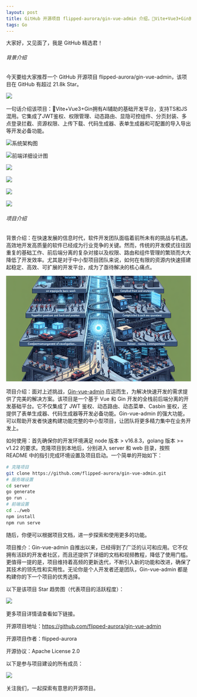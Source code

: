 ```yaml
---
layout: post
title: GitHub 开源项目 flipped-aurora/gin-vue-admin 介绍，🚀Vite+Vue3+Gin拥有AI辅助的基础开发平台，支持TS和JS混用。它集成了JWT鉴权、权限管理、动态路由、显隐可控组件、分页封装、多点登录拦截、资源权限、上传下载、代码生成器、表单生成器和可配置的导入导出等开发必备功能。
tags: Go
---
```


大家好，又见面了，我是 GitHub 精选君！

###### 背景介绍

今天要给大家推荐一个 GitHub 开源项目 flipped-aurora/gin-vue-admin，该项目在 GitHub 有超过 21.8k Star。

![](https://stats.deeptrain.net/repo/flipped-aurora/gin-vue-admin/?theme=light)

一句话介绍该项目：🚀Vite+Vue3+Gin拥有AI辅助的基础开发平台，支持TS和JS混用。它集成了JWT鉴权、权限管理、动态路由、显隐可控组件、分页封装、多点登录拦截、资源权限、上传下载、代码生成器、表单生成器和可配置的导入导出等开发必备功能。




![系统架构图](http://qmplusimg.henrongyi.top/gva/gin-vue-admin.png)

![前端详细设计图](http://qmplusimg.henrongyi.top/naotu.png)

![](http://qmplusimg.henrongyi.top/gvalogo.jpg)

![](https://qmplusimg.henrongyi.top/openSource/login.jpg)

![](https://qmplusimg.henrongyi.top/openSource/dashboard.jpg)

![](http://qmplusimg.henrongyi.top/qrjjz.png)


###### 项目介绍

背景介绍：在快速发展的信息时代，软件开发团队面临着前所未有的挑战与机遇。高效地开发高质量的软件已经成为行业竞争的关键。然而，传统的开发模式往往因重复的基础工作、前后端分离的复杂对接以及权限、路由和组件管理的繁琐而大大降低了开发效率。尤其是对于中小型项目团队来说，如何在有限的资源内快速搭建起稳定、高效、可扩展的开发平台，成为了亟待解决的核心痛点。



![](https://raw.githubusercontent.com/ZhuPeng/pic/master/mac/compress_tmp-424fb52577c326dbad9bcffb77e951cf.png)

项目介绍：面对上述挑战，[Gin-vue-admin](https://github.com/flipped-aurora/gin-vue-admin) 应运而生，为解决快速开发的需求提供了完美的解决方案。该项目是一个基于 Vue 和 Gin 开发的全栈前后端分离的开发基础平台。它不仅集成了 JWT 鉴权、动态路由、动态菜单、Casbin 鉴权，还提供了表单生成器、代码生成器等开发必备功能。Gin-vue-admin 的强大功能，可以帮助开发者快速构建功能完整的中小型项目，让团队将更多精力集中在业务开发上。

如何使用：首先确保你的开发环境满足 node 版本 > v16.8.3，golang 版本 >= v1.22 的要求。克隆项目到本地后，分别进入 server 和 web 目录，按照 README 中的指引完成环境设置及项目启动。一个简单的开始如下：
```bash
# 克隆项目
git clone https://github.com/flipped-aurora/gin-vue-admin.git
# 服务端设置
cd server
go generate
go run .
# 前端设置
cd ../web
npm install
npm run serve
```
随后，你便可以根据项目文档，进一步探索和使用更多的功能。

项目推介：Gin-vue-admin 自推出以来，已经得到了广泛的认可和应用。它不仅拥有活跃的开发者社区，而且还提供了详细的文档和视频教程，降低了使用门槛。更值得一提的是，项目维持着高频的更新迭代，不断引入新的功能和改进，确保了其技术的领先性和实用性。无论你是个人开发者还是团队，Gin-vue-admin 都是构建你的下一个项目的优秀选择。

以下是该项目 Star 趋势图（代表项目的活跃程度）：

![](https://api.star-history.com/svg?repos=flipped-aurora/gin-vue-admin&type=Timeline)

更多项目详情请查看如下链接。

开源项目地址：https://github.com/flipped-aurora/gin-vue-admin 

开源项目作者：flipped-aurora

开源协议：Apache License 2.0

以下是参与项目建设的所有成员：

![](https://contrib.rocks/image?repo=flipped-aurora/gin-vue-admin)

关注我们，一起探索有意思的开源项目。

